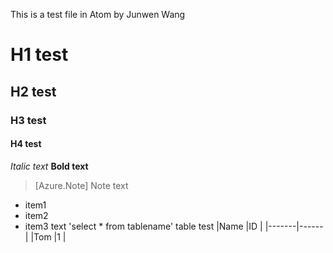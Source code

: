 This is a test file in Atom by Junwen Wang
# H1 test
## H2 test
### H3 test
#### H4 test
*Italic text*
**Bold text**
>[Azure.Note] Note text
- item1
- item2
- item3
text 'select * from tablename'
table test
|Name   |ID    |
|-------|------|
|Tom    |1     |
